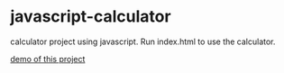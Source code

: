 # javascript-calculator
calculator project using javascript. Run index.html to use the calculator.

[demo of this project](/demo.png)

